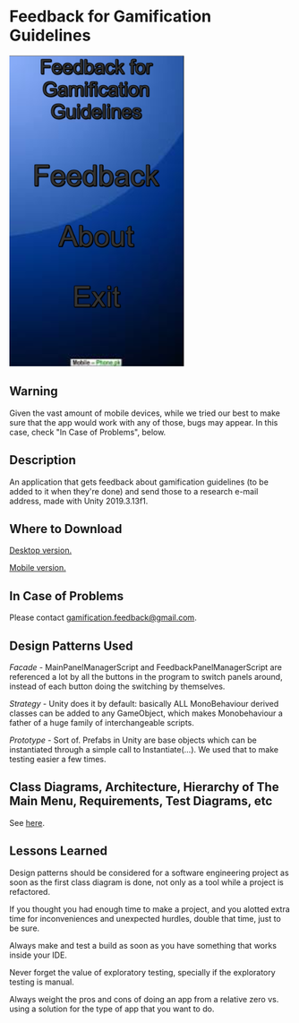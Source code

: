 # Feedback for Gamification Guidelines

![](https://github.com/Clauvin/Teste-Mobile/blob/master/For%20The%20Wiki/Image.png)

## Warning

Given the vast amount of mobile devices, while we tried our best to make sure that the app would work with any of those, bugs may appear. In this case, check "In Case of Problems", below.

## Description

An application that gets feedback about gamification guidelines (to be added to it when they're done) and send those to a research e-mail address, made with Unity 2019.3.13f1.

## Where to Download

[Desktop version.](https://github.com/Clauvin/Teste-Mobile/releases/tag/v1.0-Desktop)

[Mobile version.](https://github.com/Clauvin/Teste-Mobile/releases/tag/v1.0-Mobile)

## In Case of Problems

Please contact gamification.feedback@gmail.com.

## Design Patterns Used

*Facade* - MainPanelManagerScript and FeedbackPanelManagerScript are referenced a lot by all the buttons in the program to switch panels around, instead of each button doing the switching by themselves.

*Strategy* - Unity does it by default: basically ALL MonoBehaviour derived classes can be added to any GameObject, which makes Monobehaviour a father of a huge family of interchangeable scripts.

*Prototype* - Sort of. Prefabs in Unity are base objects which can be instantiated through a simple call to Instantiate(...). We used that to make testing easier a few times.

## Class Diagrams, Architecture, Hierarchy of The Main Menu, Requirements, Test Diagrams, etc

See [here](https://github.com/Clauvin/Teste-Mobile/wiki/).

## Lessons Learned

Design patterns should be considered for a software engineering project as soon as the first class diagram is done, not only as a tool while a project is refactored.

If you thought you had enough time to make a project, and you alotted extra time for inconveniences and unexpected hurdles, double that time, just to be sure.

Always make and test a build as soon as you have something that works inside your IDE.

Never forget the value of exploratory testing, specially if the exploratory testing is manual.

Always weight the pros and cons of doing an app from a relative zero vs. using a solution for the type of app that you want to do.
